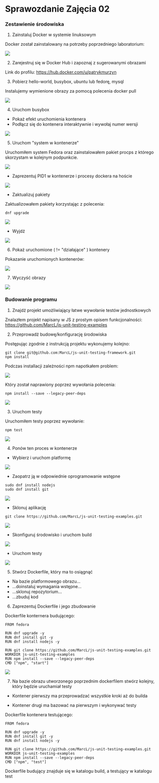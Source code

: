 # Sprawozdanie Zajęcia 02

### Zestawienie środowiska

1) Zainstaluj Docker w systemie linuksowym

Docker został zainstalowany na potrzeby poprzedniego laboratorium: 

![](../img/16.png)

2) Zarejestruj się w Docker Hub i zapoznaj z sugerowanymi obrazami

Link do profilu: https://hub.docker.com/u/patrykmurzyn

3) Pobierz hello-world, busybox, ubuntu lub fedorę, mysql

Instalujemy wymienione obrazy za pomocą polecenia docker pull <nazwa>

![](./img/0.png)

4) Uruchom busybox

* Pokaż efekt uruchomienia kontenera
* Podłącz się do kontenera interaktywnie i wywołaj numer wersji
	
![](./img/1.png)
	
5) Uruchom "system w kontenerze"

Uruchomiłem system Fedora oraz zainstalowałem pakiet procps z którego skorzystam w kolejnym podpunkcie.

![](./img/2.png)

* Zaprezentuj PID1 w kontenerze i procesy dockera na hoście
	
![](./img/3.png)
	
* Zaktualizuj pakiety
	
Zaktualizowałem pakiety korzystając z polecenia:
```
dnf upgrade
```
	
![](./img/4.png)
	
* Wyjdź
	
![](./img/5.png)
	
6) Pokaż uruchomione ( != "działające" ) kontenery

Pokazanie uruchomionych kontenerów:

![](./img/6.png)

7) Wyczyść obrazy

![](./img/7.png)

### Budowanie programu

1) Znajdź projekt umożliwiający łatwe wywołanie testów jednostkowych

Znalazłem projekt napisany w JS z prostym opisem funkcjonalności: https://github.com/MarcL/js-unit-testing-examples

2) Przeprowadź budowę/konfigurację środowiska

Postępując zgodnie z instrukcją projektu wykonujemy kolejno:
```
git clone git@github.com:MarcL/js-unit-testing-framework.git
npm install
```

Podczas installacji zależności npm napotkałem problem:

![](./img/8.png)

Który został naprawiony poprzez wywołania polecenia:

```
npm install --save --legacy-peer-deps
```

![](./img/9.png)

3) Uruchom testy

Uruchomiłem testy poprzez wywołanie:
```
npm test
```

![](./img/10.png)

4) Ponów ten proces w kontenerze

* Wybierz i uruchom platformę

![](./img/12.png)

* Zaopatrz ją w odpowiednie oprogramowanie wstępne

```
sudo dnf install nodejs
sudo dnf install git
```

![](./img/11.png)

* Sklonuj aplikację

```
git clone https://github.com/MarcL/js-unit-testing-examples.git
```

![](./img/13.png)

* Skonfiguruj środowisko i uruchom build

![](./img/14.png)

* Uruchom testy

![](./img/15.png)

5) Stwórz Dockerfile, który ma to osiągnąć

* Na bazie platformowego obrazu...
* ...doinstaluj wymagania wstępne...
* ...sklonuj repozytorium...
* ...zbuduj kod

6) Zaprezentuj Dockerfile i jego zbudowanie

Dockerfile konternera budującego:
```
FROM fedora 

RUN dnf upgrade -y
RUN dnf install git -y
RUN dnf install nodejs -y

RUN git clone https://github.com/MarcL/js-unit-testing-examples.git
WORKDIR js-unit-testing-examples
RUN npm install --save --legacy-peer-deps
CMD ["npm", "start"]
```

![](./img/17.png)

7) Na bazie obrazu utworzonego poprzednim dockerfilem stwórz kolejny, który będzie uruchamiał testy

* Kontener pierwszy ma przeprowadzać wszystkie kroki aż do builda

* Kontener drugi ma bazować na pierwszym i wykonywać testy

Dockerfile kontenera testującego:
```
FROM fedora 

RUN dnf upgrade -y
RUN dnf install git -y
RUN dnf install nodejs -y

RUN git clone https://github.com/MarcL/js-unit-testing-examples.git
WORKDIR js-unit-testing-examples
RUN npm install --save --legacy-peer-deps
CMD ["npm", "test"]
```

Dockerfile budujący znajduje się w katalogu build, a testujący w katalogu test